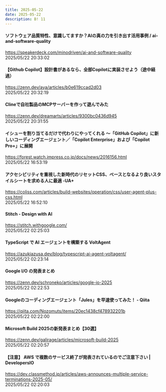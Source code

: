 ```yaml
---
title: 2025-05-22
date: 2025-05-22
description: B! 11
---
```


#### ソフトウェア品質特性、意識してますか？AIの真の力を引き出す活用事例 / ai-and-software-quality
https://speakerdeck.com/minodriven/ai-and-software-quality<br>
2025/05/22 20:33:02<br>


#### 【Github Copilot】設計書があるなら、全部Copilotに実装させよう（途中経過）
https://zenn.dev/aya/articles/b0e619ccad2d03<br>
2025/05/22 20:32:19<br>


#### Clineで自社製品のMCPサーバーを作って遊んでみた
https://zenn.dev/dreamarts/articles/9300bc0436d945<br>
2025/05/22 20:31:55<br>


#### イシューを割り当てるだけで代わりにやってくれる ～「GitHub Copilot」に新しいコーディングエージェント／「Copilot Enterprise」および「Copilot Pro+」に展開
https://forest.watch.impress.co.jp/docs/news/2016156.html<br>
2025/05/22 16:53:19<br>


#### アクセシビリティを重視した新時代のリセットCSS、ベースとなるより良いスタイルシートを求める人に最適 -UA+
https://coliss.com/articles/build-websites/operation/css/user-agent-plus-css.html<br>
2025/05/22 16:52:10<br>


#### Stitch - Design with AI
https://stitch.withgoogle.com/<br>
2025/05/22 02:25:03<br>


#### TypeScript で AI エージェントを構築する VoltAgent
https://azukiazusa.dev/blog/typescript-ai-agent-voltagent/<br>
2025/05/22 02:23:14<br>


#### Google I/O の発表まとめ
https://zenn.dev/schroneko/articles/google-io-2025<br>
2025/05/22 02:22:53<br>


#### Googleのコーディングエージェント「Jules」を早速使ってみた！ - Qiita
https://qiita.com/Nozomuts/items/20ec1438cf478932201b<br>
2025/05/22 02:22:00<br>


#### Microsoft Build 2025の新発表まとめ【30選】
https://zenn.dev/galirage/articles/microsoft-build-2025<br>
2025/05/22 02:20:57<br>


#### 【注意】 AWS で複数のサービス終了が発表されているのでご注意下さい | DevelopersIO
https://dev.classmethod.jp/articles/aws-announces-multiple-service-terminations-2025-05/<br>
2025/05/22 02:20:03<br>


